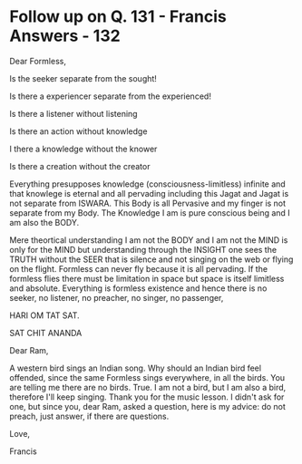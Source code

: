 # Follow up on Q. 131 - Francis Answers - 132

Dear Formless,

Is the seeker separate from the sought!

Is there a experiencer separate from the experienced!

Is there a listener without listening

Is there an action without knowledge

I there a knowledge without the knower

Is there a creation without the creator

Everything presupposes knowledge (consciousness-limitless) infinite and that knowlege is eternal and all pervading including this Jagat and Jagat is not separate from ISWARA. This Body is all Pervasive and my finger is not separate from my Body. The Knowledge I am is pure conscious being and I am also the BODY.

Mere theortical understanding I am not the BODY and I am not the MIND is only for the MIND but understanding through the INSIGHT one sees the TRUTH without the SEER that is silence and not singing on the web or flying on the flight. Formless can never fly because it is all pervading. If the formless flies there must be limitation in space but space is itself limitless and absolute. Everything is formless existence and hence there is no seeker, no listener, no preacher, no singer, no passenger,

HARI OM TAT SAT.

SAT CHIT ANANDA

Dear Ram,

A western bird sings an Indian song. Why should an Indian bird feel offended, since the same Formless sings everywhere, in all the birds. You are telling me there are no birds. True. I am not a bird, but I am also a bird, therefore I'll keep singing. Thank you for the music lesson. I didn't ask for one, but since you, dear Ram, asked a question, here is my advice: do not preach, just answer, if there are questions.

Love,

Francis

